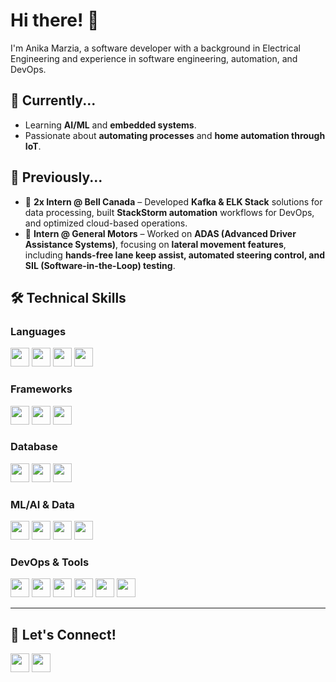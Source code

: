 # Hi there! 👋  

I'm Anika Marzia, a software developer with a background in Electrical Engineering and experience in software engineering, automation, and DevOps.

## 🔧 Currently...  
- Learning **AI/ML** and **embedded systems**.  
- Passionate about **automating processes** and **home automation through IoT**.  


## 📜 Previously...
- 🏢 **2x Intern @ Bell Canada** – Developed **Kafka & ELK Stack** solutions for data processing, built **StackStorm automation** workflows for DevOps, and optimized cloud-based operations.  
- 🚗 **Intern @ General Motors** – Worked on **ADAS (Advanced Driver Assistance Systems)**, focusing on **lateral movement features**, including **hands-free lane keep assist, automated steering control, and SIL (Software-in-the-Loop) testing**.  

## 🛠 Technical Skills

### Languages  
<p align="left">
  <img src="https://img.shields.io/badge/Java-blue?style=for-the-badge&logo=java" height="30">
  <img src="https://img.shields.io/badge/Python-blue?style=for-the-badge&logo=python" height="30">
  <img src="https://img.shields.io/badge/C++-blue?style=for-the-badge&logo=c%2B%2B" height="30">
  <img src="https://img.shields.io/badge/JavaScript-yellow?style=for-the-badge&logo=javascript" height="30">
</p>

### Frameworks  
<p align="left">
  <img src="https://img.shields.io/badge/Flask-black?style=for-the-badge&logo=flask" height="30">
  <img src="https://img.shields.io/badge/React-blue?style=for-the-badge&logo=react" height="30">
  <img src="https://img.shields.io/badge/Node.js-green?style=for-the-badge&logo=node.js" height="30">
</p>

### Database  
<p align="left">
  <img src="https://img.shields.io/badge/MySQL-blue?style=for-the-badge&logo=mysql" height="30">
  <img src="https://img.shields.io/badge/PostgreSQL-blue?style=for-the-badge&logo=postgresql" height="30">
  <img src="https://img.shields.io/badge/MongoDB-green?style=for-the-badge&logo=mongodb" height="30">
</p>

### ML/AI & Data  
<p align="left">
  <img src="https://img.shields.io/badge/TensorFlow-orange?style=for-the-badge&logo=tensorflow" height="30">
  <img src="https://img.shields.io/badge/NumPy-blue?style=for-the-badge&logo=numpy" height="30">
  <img src="https://img.shields.io/badge/Pandas-purple?style=for-the-badge&logo=pandas" height="30">
  <img src="https://img.shields.io/badge/scikit--learn-orange?style=for-the-badge&logo=scikit-learn" height="30">
</p>

### DevOps & Tools  
<p align="left">
  <img src="https://img.shields.io/badge/Git-red?style=for-the-badge&logo=git" height="30">
  <img src="https://img.shields.io/badge/Docker-blue?style=for-the-badge&logo=docker" height="30">
  <img src="https://img.shields.io/badge/Kubernetes-blue?style=for-the-badge&logo=kubernetes" height="30">
  <img src="https://img.shields.io/badge/Linux-yellow?style=for-the-badge&logo=linux" height="30">
  <img src="https://img.shields.io/badge/JIRA-blue?style=for-the-badge&logo=jira" height="30">
  <img src="https://img.shields.io/badge/Ansible-black?style=for-the-badge&logo=ansible" height="30">
</p>

---

## 📍 Let's Connect!  
<p align="left">
  <a href="https://www.linkedin.com/in/anika-marzia/"><img src="https://img.shields.io/badge/LinkedIn-blue?style=for-the-badge&logo=linkedin" height="30"></a>
  <a href="https://github.com/anikam21"><img src="https://img.shields.io/badge/GitHub-black?style=for-the-badge&logo=github" height="30"></a>
</p>


